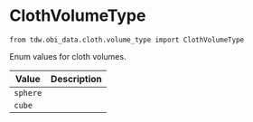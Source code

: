 # ClothVolumeType

`from tdw.obi_data.cloth.volume_type import ClothVolumeType`

Enum values for cloth volumes.

| Value | Description |
| --- | --- |
| `sphere` |  |
| `cube` |  |